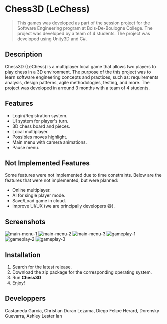 # Chess3D (LeChess)

> This games was developed as part of the session project for the Software Engineering program at Bois-De-Boulogne College. The project was developed by a team of 4 students. The project was developed using Unity3D and C#.

## Description

Chess3D (LeChess) is a multiplayer local game that allows two players to play chess in a 3D environment. The purpose of the this project was to learn software engineering concepts and practices, such as: requirements analysis, design patterns, agile methodologies, testing, and more. The project was developed in arround 3 months with a team of 4 students.

## Features
- Login/Registration system.
- UI system for player's turn.
- 3D chess board and pieces.
- Local multiplayer.
- Possibles moves highlight.
- Main menu with camera animations.
- Pause menu.

## Not Implemented Features
Some features were not implemented due to time constraints. Below are the features that were not implemented, but were planned:
- Online multiplayer.
- AI for single player mode.
- Save/Load game in cloud.
- Improve UI/UX (we are principally developers 😅).

## Screenshots

![main-menu-1](https://drive.google.com/uc?export=view&id=1ALquhzrz9LE5Lcsv2jEWegekOApRQapU)
![main-menu-2](https://drive.google.com/uc?export=view&id=1SyE6IOka4YOctbFrEXKFt11jAA_1uPx3)
![main-menu-3](https://drive.google.com/uc?export=view&id=1MmI6BI9rbFKZx_QreQpgma4VzlDmUfV_)
![gameplay-1](https://drive.google.com/uc?export=view&1bM4lRZG3fUuePBQ5cspvvll9q3hChTr9)
![gameplay-2](https://drive.google.com/uc?export=view&7ahB3EXKDIzpXCYhXazf29RBa8e31lVs)
![gameplay-3](https://drive.google.com/uc?export=view&id=1itlMlYiLDH5QEE6Hnzgq0_uUR0gj7J74)


## Installation

1. Search for the latest release.
2. Download the zip package for the corresponding operating system.
3. Run **Chess3D**
4. Enjoy!

## Developpers
Castaneda Garcia, Christian
Duran Lezama, Diego Felipe
Herard, Dorensky
Guevarra, Ashley Lester Ian

